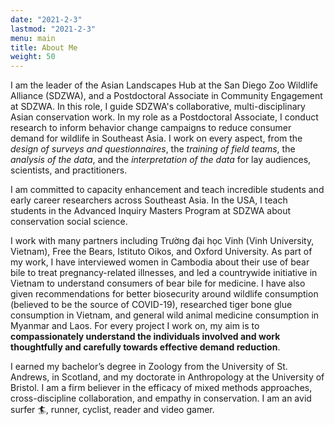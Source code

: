```yaml
---
date: "2021-2-3"
lastmod: "2021-2-3"
menu: main
title: About Me
weight: 50
---
```


I am the leader of the Asian Landscapes Hub at the San Diego Zoo Wildlife Alliance (SDZWA), and a Postdoctoral Associate in Community Engagement at SDZWA. In this role, I guide SDZWA's collaborative, multi-disciplinary Asian conservation work. In my role as a Postdoctoral Associate, I conduct research to inform behavior change campaigns to reduce consumer demand for wildlife in Southeast Asia. I work on every aspect, from the *design of surveys and questionnaires*, the *training of field teams*, the *analysis of the data*, and the *interpretation of the data* for lay audiences, scientists, and practitioners.

I am committed to capacity enhancement and teach incredible students and early career researchers across Southeast Asia. In the USA, I teach students in the Advanced Inquiry Masters Program at SDZWA about conservation social science.

I work with many partners including Trường đại học Vinh (Vinh University, Vietnam), Free the Bears, Istituto Oikos, and Oxford University. As part of my work, I have interviewed women in Cambodia about their use of bear bile to treat pregnancy-related illnesses, and led a countrywide initiative in Vietnam to understand consumers of bear bile for medicine. I have also given recommendations for better biosecurity around wildlife consumption (believed to be the source of COVID-19), researched tiger bone glue consumption in Vietnam, and general wild animal medicine consumption in Myanmar and Laos. For every project I work on, my aim is to **compassionately understand the individuals involved and work thoughtfully and carefully towards effective demand reduction**.

I earned my bachelor’s degree in Zoology from the University of St. Andrews, in Scotland, and my doctorate in Anthropology at the University of Bristol. I am a firm believer in the efficacy of mixed methods approaches, cross-discipline collaboration, and empathy in conservation. I am an avid surfer :surfer:, runner, cyclist, reader and video gamer.


